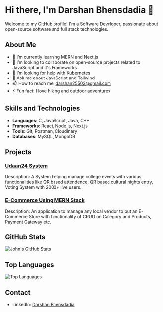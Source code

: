# Hi there, I'm Darshan Bhensdadia 👋

Welcome to my GitHub profile! I'm a Software Developer, passionate about open-source software and full stack technologies.

## About Me

- 🌱 I’m currently learning MERN and Next.js
- 👯 I’m looking to collaborate on open-source projects related to JavaScript and it's Frameworks
- 🤔 I’m looking for help with Kubernetes
- 💬 Ask me about JavaScript and Tailwind
- 📫 How to reach me: [darshan25503@gmail.com](mailto:darshan25503@gmail.com)
- ⚡ Fun fact: I love hiking and outdoor adventures

## Skills and Technologies

- **Languages**: C, JavaScript, Java, C++
- **Frameworks**: React, Node.js, Next.js
- **Tools**: Git, Postman, Cloudinary
- **Databases**: MySQL, MongoDB

## Projects

### [Udaan24 System](https://github.com/Darshan25503/Backend-Udaan24)
Description: A System helping manage college events with various functionalities like QR based attendence, QR based cultural nights entry, Voting System with 2000+ live users.

### [E-Commerce Using MERN Stack](https://github.com/Darshan25503/SnowBiz)
Description: An application to manage any local vendor to put an E-Commerce Store with functionality of CRUD on Category and Products, Payment Gateway etc.

## GitHub Stats

![John's GitHub Stats](https://github-readme-stats.vercel.app/api?username=Darshan25503&show_icons=true&theme=radical)

## Top Languages

![Top Languages](https://github-readme-stats.vercel.app/api/top-langs/?username=Darshan25503&layout=compact&theme=radical)

## Contact

- LinkedIn: [Darshan Bhensdadia](https://www.linkedin.com/in/darshan-bhensdadia-4070b9236/)

